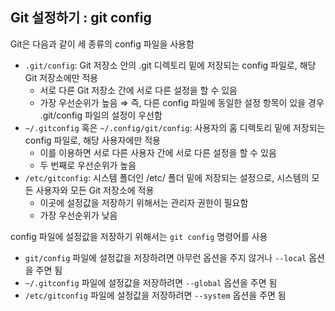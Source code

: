 ## Git 설정하기 : git config
Git은 다음과 같이 세 종류의 config 파일을 사용함
* `.git/config`: Git 저장소 안의 .git 디렉토리 밑에 저장되는 config 파일로, 해당 Git 저장소에만 적용
  - 서로 다른 Git 저장소 간에 서로 다른 설정을 할 수 있음
  - 가장 우선순위가 높음 $\Rightarrow$ 즉, 다른 config 파일에 동일한 설정 항목이 있을 경우 .git/config 파일의 설정이 우선함
* `~/.gitconfig` 혹은 `~/.config/git/config`: 사용자의 홈 디렉토리 밑에 저장되는 config 파일로, 해당 사용자에만 적용
  - 이를 이용하면 서로 다른 사용자 간에 서로 다른 설정을 할 수 있음
  - 두 번째로 우선순위가 높음
* `/etc/gitconfig`: 시스템 폴더인 /etc/ 폴더 밑에 저장되는 설정으로, 시스템의 모든 사용자와 모든 Git 저장소에 적용
  - 이곳에 설정값을 저장하기 위해서는 관리자 권한이 필요함
  - 가장 우선순위가 낮음

config 파일에 설정값을 저장하기 위해서는 `git config` 명령어를 사용
* `git/config` 파일에 설정값을 저장하려면 아무런 옵션을 주지 않거나 `--local` 옵션을 주면 됨
* `~/.gitconfig` 파일에 설정값을 저장하려면 `--global` 옵션을 주면 됨
* `/etc/gitconfig` 파일에 설정값을 저장하려면 `--system` 옵션을 주면 됨
